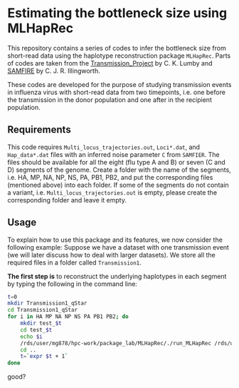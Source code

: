 # Estimating the bottleneck size using MLHapRec 
This repository contains a series of codes to infer the bottleneck size from short-read data using the haplotype reconstruction package `MLHapRec`.
Parts of codes are taken from the [Transmission_Project](https://bitbucket.org/casperlu/transmission_project) by C. K. Lumby and [SAMFIRE](https://github.com/cjri/samfire) by C. J. R. Illingworth.

These codes are developed for the purpose of studying transmission events in influenza virus with short-read data from two timepoints, i.e. one before the transmission in the donor population and one after in the recipient population.   

## Requirements
This code requires `Multi_locus_trajectories.out`, `Loci*.dat`, and `Hap_data*.dat` files with an inferred noise parameter `C` from `SAMFIER`. The files should be available for all the eight (flu type A and B) or seven (C and D) segments of the genome. Create a folder with the name of the segments, i.e. HA, MP, NA, NP, NS, PA, PB1, PB2, and put the corresponding files (mentioned above) into each folder. If some of the segments do not contain a variant, i.e. `Multi_locus_trajectories.out` is empty, please create the corresponding folder and leave it empty.

## Usage
To explain how to use this package and its features, we now consider the following example:
Suppose we have a dataset with one transmission event (we will later discuss how to deal with larger datasets). We store all the required files in a folder called `Transmission1`. 

**The first step is** to reconstruct the underlying haplotypes in each segment by typing the following in the command line:
```bash
t=0
mkdir Transmission1_qStar
cd Transmission1_qStar
for i in HA MP NA NP NS PA PB1 PB2; do
    mkdir test_$t
	cd test_$t
	echo $i
	/rds/user/mg878/hpc-work/package_lab/MLHapRec/./run_MLHapRec /rds/user/mg878/hpc-work/package_lab/Transmission1/$i/Multi_locus_trajectories.out 660
    cd ..
	t=`expr $t + 1`
done 
```
good?
